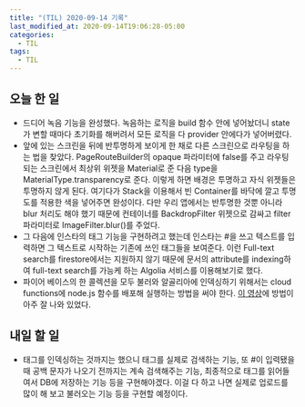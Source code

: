 ```yaml
---
title: "(TIL) 2020-09-14 기록"
last_modified_at: 2020-09-14T19:06:28-05:00
categories:
  - TIL
tags:
  - TIL
---
```


## 오늘 한 일
- 드디어 녹음 기능을 완성했다. 녹음하는 로직을 build 함수 안에 넣어놨더니 state가 변할 때마다 초기화를 해버려서 모든 로직을 다 provider 안에다가 넣어버렸다.
- 앞에 있는 스크린을 뒤에 반투명하게 보이게 한 채로 다른 스크린으로 라우팅을 하는 법을 찾았다. PageRouteBuilder의 opaque 파라미터에 false를 주고 라우팅 되는 스크린에서 최상위 위젯을 Material로 준 다음 type을 MaterialType.transparency로 준다. 이렇게 하면 배경은 투명하고 자식 위젯들은 투명하지 않게 된다. 여기다가 Stack을 이용해서 빈 Container를 바닥에 깔고 투명도를 적용한 색을 넣어주면 완성이다. 다만 우리 앱에서는 반투명한 것뿐 아니라 blur 처리도 해야 했기 때문에 컨테이너를 BackdropFilter 위젯으로 감싸고 filter 파라미터로 ImageFilter.blur()를 주었다.
- 그 다음에 인스타의 태그 기능을 구현하려고 했는데 인스타는 #을 쓰고 텍스트를 입력하면 그 텍스트로 시작하는 기존에 쓰인 태그들을 보여준다. 이런 Full-text search를 firestore에서는 지원하지 않기 때문에 문서의 attribute를 indexing하여 full-text search를 가능케 하는 Algolia 서비스를 이용해보기로 했다.
- 파이어 베이스의 한 콜렉션을 모두 불러와 알골리아에 인덱싱하기 위해서는 cloud functions에 node.js 함수를 배포해 실행하는 방법을 써야 한다. [이 영상](https://www.youtube.com/watch?v=vDsOQ58TrI0)에 방법이 아주 잘 나와 있었다.

## 내일 할 일
- 태그를 인덱싱하는 것까지는 했으니 태그를 실제로 검색하는 기능, 또 #이 입력됐을 때 공백 문자가 나오기 전까지는 계속 검색해주는 기능, 최종적으로 태그를 읽어들여서 DB에 저장하는 기능 등을 구현해야겠다. 이걸 다 하고 나면 실제로 업로드를 많이 해 보고 불러오는 기능 등을 구현할 예정이다.
